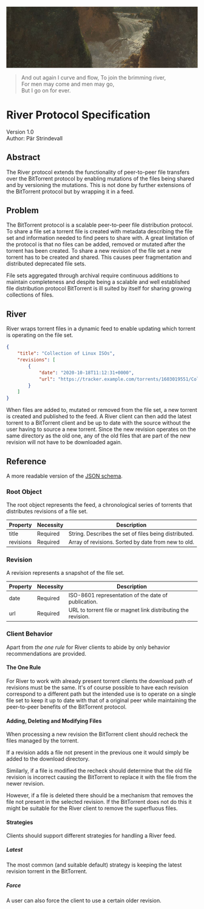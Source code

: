 ![](river.png)  

> And out again I curve and flow,
> To join the brimming river,  
> For men may come and men may go,  
> But I go on for ever.  

# River Protocol Specification

Version 1.0  
Author: Pär Strindevall

## Abstract

The River protocol extends the functionality of peer-to-peer file transfers over the BitTorrent protocol by enabling mutations of the files being shared and by versioning the mutations. This is not done by further extensions of the BitTorrent protocol but by wrapping it in a feed.

## Problem

The BitTorrent protocol is a scalable peer-to-peer file distribution protocol. To share a file set a torrent file is created with metadata describing the file set and information needed to find peers to share with. A great limitation of the protocol is that no files can be added, removed or mutated after the torrent has been created. To share a new revision of the file set a new torrent has to be created and shared. This causes peer fragmentation and distributed deprecated file sets.

File sets aggregated through archival require continuous additions to maintain completeness and despite being a scalable and well established file distribution protocol BitTorrent is ill suited by itself for sharing growing collections of files.

## River

River wraps torrent files in a dynamic feed to enable updating which torrent is operating on the file set. 

```json
{
    "title": "Collection of Linux ISOs",
    "revisions": [
        {
            "date": "2020-10-18T11:12:31+0000",
            "url": "https://tracker.example.com/torrents/1603019551/Collection.of.Linux.ISOs.torrent"
        }
    ]
}
```

When files are added to, mutated or removed from the file set, a new torrent is created and published to the feed. A River client can then add the latest torrent to a BitTorrent client and be up to date with the source without the user having to source a new torrent. Since the new revision operates on the same directory as the old one, any of the old files that are part of the new revision will not have to be downloaded again.

## Reference

A more readable version of the [JSON schema](./schema.json).

### Root Object

The root object represents the feed, a chronological series of torrents that distributes revisions of a file set.

| Property  | Necessity | Description                                           |
|-----------|-----------|-------------------------------------------------------|
| title     | Required  | String. Describes the set of files being distributed. |
| revisions | Required  | Array of revisions. Sorted by date from new to old.   |

### Revision

A revision represents a snapshot of the file set.

| Property | Necessity | Description                                                   |
|----------|-----------|---------------------------------------------------------------|
| date     | Required  | ISO-8601 representation of the date of publication.           |
| url      | Required  | URL to torrent file or magnet link distributing the revision. |

### Client Behavior

Apart from *the one rule* for River clients to abide by only behavior recommendations are provided.

#### The One Rule

For River to work with already present torrent clients the download path of revisions must be the same. It's of course possible to have each revision correspond to a different path but the intended use is to operate on a single file set to keep it up to date with that of a original peer while maintaining the peer-to-peer benefits of the BitTorrent protocol.

#### Adding, Deleting and Modifying Files

When processing a new revision the BitTorrent client should recheck the files managed by the torrent.

If a revision adds a file not present in the previous one it would simply be added to the download directory.

Similarly, if a file is modified the recheck should determine that the old file revision is incorrect causing the BitTorrent to replace it with the file from the newer revision.

However, if a file is deleted there should be a mechanism that removes the file not present in the selected revision. If the BitTorrent does not do this it might be suitable for the River client to remove the superfluous files.

#### Strategies 

Clients should support different strategies for handling a River feed. 

##### Latest  
The most common (and suitable default) strategy is keeping the latest revision torrent in the BitTorrent.

##### Force
A user can also force the client to use a certain older revision.

